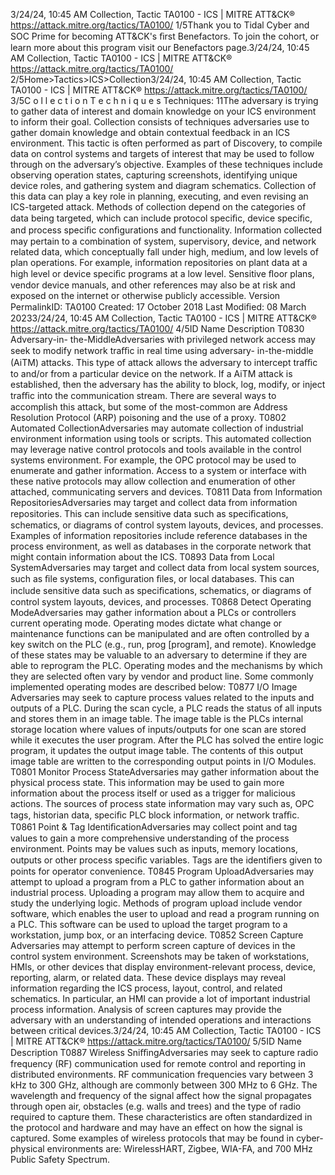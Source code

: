 3/24/24, 10:45 AM Collection, Tactic TA0100 - ICS | MITRE ATT&CK®
https://attack.mitre.org/tactics/TA0100/ 1/5Thank you to Tidal Cyber and SOC Prime for becoming ATT&CK's ﬁrst Benefactors. To join the cohort, or learn more about this program visit our
Benefactors page.3/24/24, 10:45 AM Collection, Tactic TA0100 - ICS | MITRE ATT&CK®
https://attack.mitre.org/tactics/TA0100/ 2/5Home>Tactics>ICS>Collection3/24/24, 10:45 AM Collection, Tactic TA0100 - ICS | MITRE ATT&CK®
https://attack.mitre.org/tactics/TA0100/ 3/5C o l l e c t i o n
T e c h n i q u e s
Techniques: 11The adversary is trying to gather data of interest and domain knowledge on your ICS environment to inform their goal.
Collection consists of techniques adversaries use to gather domain knowledge and obtain contextual feedback in an ICS environment. This
tactic is often performed as part of Discovery, to compile data on control systems and targets of interest that may be used to follow through
on the adversary’s objective. Examples of these techniques include observing operation states, capturing screenshots, identifying unique
device roles, and gathering system and diagram schematics. Collection of this data can play a key role in planning, executing, and even
revising an ICS-targeted attack. Methods of collection depend on the categories of data being targeted, which can include protocol speciﬁc,
device speciﬁc, and process speciﬁc conﬁgurations and functionality. Information collected may pertain to a combination of system,
supervisory, device, and network related data, which conceptually fall under high, medium, and low levels of plan operations. For example,
information repositories on plant data at a high level or device speciﬁc programs at a low level. Sensitive ﬂoor plans, vendor device manuals,
and other references may also be at risk and exposed on the internet or otherwise publicly accessible.
Version PermalinkID: TA0100
Created: 17 October 2018
Last Modiﬁed: 08 March 20233/24/24, 10:45 AM Collection, Tactic TA0100 - ICS | MITRE ATT&CK®
https://attack.mitre.org/tactics/TA0100/ 4/5ID Name Description
T0830 Adversary-in-
the-MiddleAdversaries with privileged network access may seek to modify network traﬃc in real time using adversary-
in-the-middle (AiTM) attacks. This type of attack allows the adversary to intercept traﬃc to and/or from a
particular device on the network. If a AiTM attack is established, then the adversary has the ability to block,
log, modify, or inject traﬃc into the communication stream. There are several ways to accomplish this attack,
but some of the most-common are Address Resolution Protocol (ARP) poisoning and the use of a proxy.
T0802 Automated
CollectionAdversaries may automate collection of industrial environment information using tools or scripts. This
automated collection may leverage native control protocols and tools available in the control systems
environment. For example, the OPC protocol may be used to enumerate and gather information. Access to a
system or interface with these native protocols may allow collection and enumeration of other attached,
communicating servers and devices.
T0811 Data from
Information
RepositoriesAdversaries may target and collect data from information repositories. This can include sensitive data such
as speciﬁcations, schematics, or diagrams of control system layouts, devices, and processes. Examples of
information repositories include reference databases in the process environment, as well as databases in the
corporate network that might contain information about the ICS.
T0893 Data from
Local SystemAdversaries may target and collect data from local system sources, such as ﬁle systems, conﬁguration ﬁles,
or local databases. This can include sensitive data such as speciﬁcations, schematics, or diagrams of
control system layouts, devices, and processes.
T0868 Detect
Operating
ModeAdversaries may gather information about a PLCs or controllers current operating mode. Operating modes
dictate what change or maintenance functions can be manipulated and are often controlled by a key switch
on the PLC (e.g., run, prog [program], and remote). Knowledge of these states may be valuable to an
adversary to determine if they are able to reprogram the PLC. Operating modes and the mechanisms by
which they are selected often vary by vendor and product line. Some commonly implemented operating
modes are described below:
T0877 I/O Image Adversaries may seek to capture process values related to the inputs and outputs of a PLC. During the scan
cycle, a PLC reads the status of all inputs and stores them in an image table. The image table is the PLCs
internal storage location where values of inputs/outputs for one scan are stored while it executes the user
program. After the PLC has solved the entire logic program, it updates the output image table. The contents
of this output image table are written to the corresponding output points in I/O Modules.
T0801 Monitor
Process StateAdversaries may gather information about the physical process state. This information may be used to gain
more information about the process itself or used as a trigger for malicious actions. The sources of process
state information may vary such as, OPC tags, historian data, speciﬁc PLC block information, or network
traﬃc.
T0861 Point & Tag
IdentiﬁcationAdversaries may collect point and tag values to gain a more comprehensive understanding of the process
environment. Points may be values such as inputs, memory locations, outputs or other process speciﬁc
variables. Tags are the identiﬁers given to points for operator convenience.
T0845 Program
UploadAdversaries may attempt to upload a program from a PLC to gather information about an industrial process.
Uploading a program may allow them to acquire and study the underlying logic. Methods of program upload
include vendor software, which enables the user to upload and read a program running on a PLC. This
software can be used to upload the target program to a workstation, jump box, or an interfacing device.
T0852 Screen Capture Adversaries may attempt to perform screen capture of devices in the control system environment.
Screenshots may be taken of workstations, HMIs, or other devices that display environment-relevant process,
device, reporting, alarm, or related data. These device displays may reveal information regarding the ICS
process, layout, control, and related schematics. In particular, an HMI can provide a lot of important industrial
process information. Analysis of screen captures may provide the adversary with an understanding of
intended operations and interactions between critical devices.3/24/24, 10:45 AM Collection, Tactic TA0100 - ICS | MITRE ATT&CK®
https://attack.mitre.org/tactics/TA0100/ 5/5ID Name Description
T0887 Wireless
SniﬃngAdversaries may seek to capture radio frequency (RF) communication used for remote control and reporting
in distributed environments. RF communication frequencies vary between 3 kHz to 300 GHz, although are
commonly between 300 MHz to 6 GHz. The wavelength and frequency of the signal affect how the signal
propagates through open air, obstacles (e.g. walls and trees) and the type of radio required to capture them.
These characteristics are often standardized in the protocol and hardware and may have an effect on how
the signal is captured. Some examples of wireless protocols that may be found in cyber-physical
environments are: WirelessHART, Zigbee, WIA-FA, and 700 MHz Public Safety Spectrum.